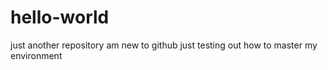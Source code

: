 # hello-world
just another repository
am new to github just testing out how to master my environment
